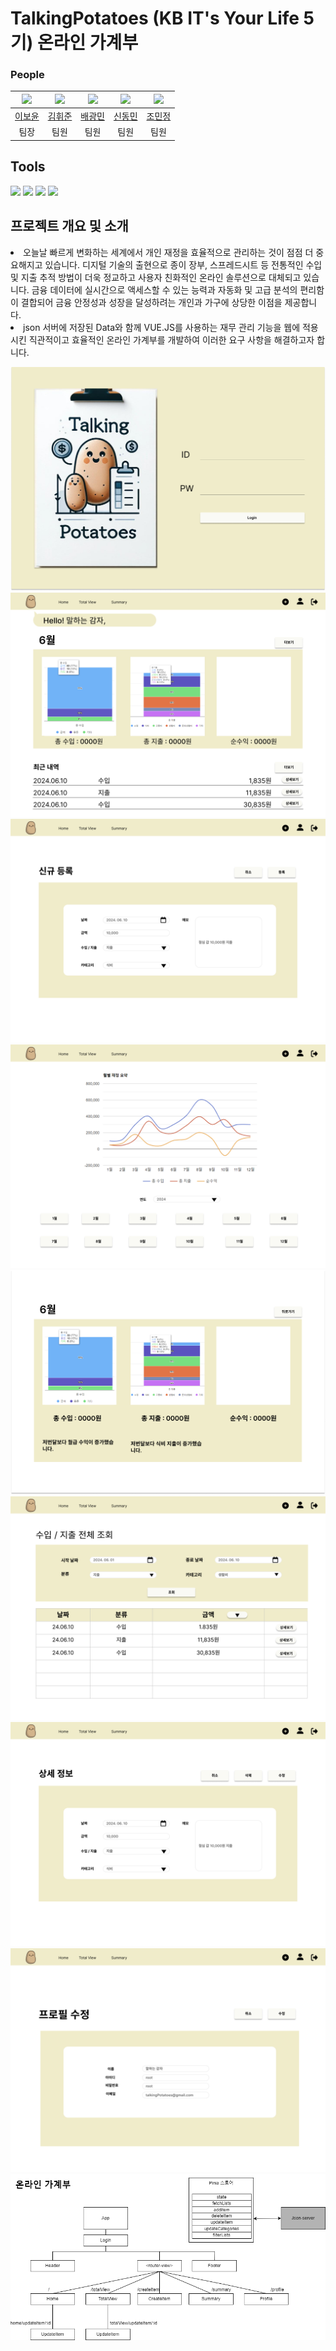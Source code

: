 # TalkingPotatoes (KB IT's Your Life 5기) 온라인 가계부

### People

| <img src="https://github.com/BoyunLee.png" width="80"> | <img src="https://github.com/Hwijun-Kim.png" width="80"> | <img src="https://github.com/pangminwhere.png" width="80"> | <img src="https://github.com/ShinDong17.png" width="80"> | <img src="https://github.com/minjeongj0.png" width="80"> |
| :----------------------------------------------------: | :------------------------------------------------------: | :--------------------------------------------------------: | :------------------------------------------------------: | :------------------------------------------------------: |
|         [이보윤](https://github.com/BoyunLee)          |         [김휘준](https://github.com/Hwijun-Kim)          |         [배광민](https://github.com/pangminwhere)          |         [신동민](https://github.com/ShinDong17)          |         [조민정](https://github.com/minjeongj0)          |
|                          팀장                          |                           팀원                           |                            팀원                            |                           팀원                           |                           팀원                           |

## Tools

<img src="https://img.shields.io/badge/Vue.js-4FC08D?style=for-the-badge&logo=Vue.js&logoColor=white"> <img src="https://img.shields.io/badge/HTML5-E34F26?style=for-the-badge&logo=HTML5&logoColor=white"> <img src="https://img.shields.io/badge/CSS3-1572B6?style=for-the-badge&logo=CSS3&logoColor=white"> <img src="https://img.shields.io/badge/Javascript-F7DF1E?style=for-the-badge&logo=Javascript&logoColor=white">

## 프로젝트 개요 및 소개

<li>오늘날 빠르게 변화하는 세계에서 개인 재정을 효율적으로 관리하는 것이 점점 더 중요해지고 있습니다. 디지털 기술의 출현으로 종이 장부, 스프레드시트 등 전통적인 수입 및 지출 추적 방법이 더욱 정교하고 사용자 친화적인 온라인 솔루션으로 대체되고 있습니다. 금융 데이터에 실시간으로 액세스할 수 있는 능력과 자동화 및 고급 분석의 편리함이 결합되어 금융 안정성과 성장을 달성하려는 개인과 가구에 상당한 이점을 제공합니다.</li><li>json 서버에 저장된 Data와 함께 VUE.JS를 사용하는 재무 관리 기능을 웹에 적용시킨 직관적이고 효율적인 온라인 가계부를 개발하여 이러한 요구 사항을 해결하고자 합니다.
</li>

![캡처](/Figma/Login.png/)
![캡처](/Figma/Home.png/)
![캡처](/Figma/CreateItem.png/)
![캡처](/Figma/Summary.png/)
![캡처](/Figma/Summary2.png/)
![캡처](/Figma/TotalView.png/)
![캡처](/Figma/UpdateItem.png/)
![캡처](/Figma/Profile.png/)
![캡처](/Figma/vue-router_구성도.png/)
